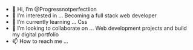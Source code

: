 - 👋 Hi, I’m @Progressnotperfectiion
- 👀 I’m interested in ... Becoming a full stack web developer
- 🌱 I’m currently learning ... Css
- 💞️ I’m looking to collaborate on ... Web development projects and build my digital portfolio
- 📫 How to reach me ... 

<!---
Progressnotperfectiion/Progressnotperfectiion is a ✨ special ✨ repository because its `README.md` (this file) appears on your GitHub profile.
You can click the Preview link to take a look at your changes.
--->
